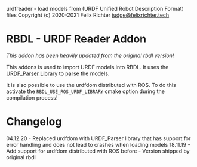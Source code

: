 urdfreader - load models from (URDF Unified Robot Description Format) files
Copyright (c) 2020-2021 Felix Richter <judge@felixrichter.tech>

RBDL - URDF Reader Addon
========================
*This addon has been heavily updated from the original rbdl version!*

This addons is used to import URDF models into RBDL. It uses
the [URDF_Parser Library](https://github.com/orb-hd/URDF_Parser) to parse the models.

It is also possible to use the urdfdom distributed with ROS. To do this activate the ```RBDL_USE_ROS_URDF_LIBRARY```
cmake option during the compilation process!

Changelog
=========
04.12.20 - Replaced urdfdom with URDF_Parser library that has support for error handling and does not lead to crashes
when loading models
18.11.19 - Add support for urdfdom distributed with ROS
before - Version shipped by original rbdl

